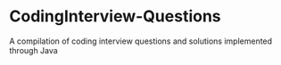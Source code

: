 # CodingInterview-Questions
A compilation of coding interview questions and solutions implemented through Java
